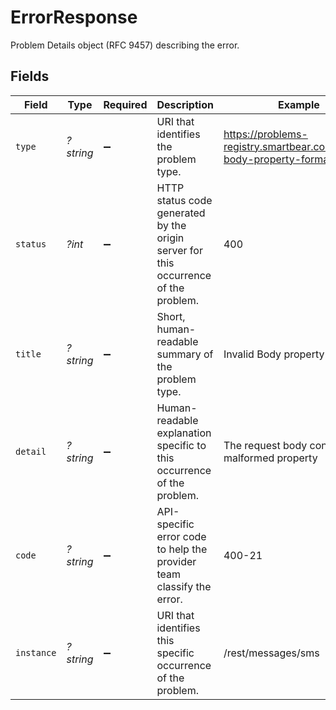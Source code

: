 # ErrorResponse

Problem Details object (RFC 9457) describing the error.


## Fields

| Field                                                                               | Type                                                                                | Required                                                                            | Description                                                                         | Example                                                                             |
| ----------------------------------------------------------------------------------- | ----------------------------------------------------------------------------------- | ----------------------------------------------------------------------------------- | ----------------------------------------------------------------------------------- | ----------------------------------------------------------------------------------- |
| `type`                                                                              | *?string*                                                                           | :heavy_minus_sign:                                                                  | URI that identifies the problem type.                                               | https://problems-registry.smartbear.com/invalid-body-property-format                |
| `status`                                                                            | *?int*                                                                              | :heavy_minus_sign:                                                                  | HTTP status code generated by the origin server for this occurrence of the problem. | 400                                                                                 |
| `title`                                                                             | *?string*                                                                           | :heavy_minus_sign:                                                                  | Short, human-readable summary of the problem type.                                  | Invalid Body property format                                                        |
| `detail`                                                                            | *?string*                                                                           | :heavy_minus_sign:                                                                  | Human-readable explanation specific to this occurrence of the problem.              | The request body contains a malformed property                                      |
| `code`                                                                              | *?string*                                                                           | :heavy_minus_sign:                                                                  | API-specific error code to help the provider team classify the error.               | 400-21                                                                              |
| `instance`                                                                          | *?string*                                                                           | :heavy_minus_sign:                                                                  | URI that identifies this specific occurrence of the problem.                        | /rest/messages/sms                                                                  |
